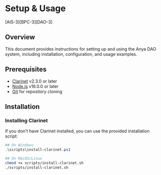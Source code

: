 # Setup & Usage

[AIS-3][BPC-3][DAO-3]

## Overview

This document provides instructions for setting up and using the Anya DAO system, including installation, configuration, and usage examples.

## Prerequisites

- [Clarinet](https://github.com/hirosystems/clarinet) v2.3.0 or later
- [Node.js](https://nodejs.org/) v16.0.0 or later
- [Git](https://git-scm.com/downloads) for repository cloning

## Installation

### Installing Clarinet

If you don't have Clarinet installed, you can use the provided installation script:

```powershell
## On Windows
.\scripts\install-clarinet.ps1
```

```bash
## On MacOS/Linux
chmod +x scripts/install-clarinet.sh
./scripts/install-clarinet.sh 
